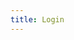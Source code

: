 ```yaml
---
title: Login
---
```


<style type="text/css">
  #btn-google {
    width: fit-content;
    position: relative;
    top: 50%;
    left: 50%;
    transform: translate(-50%, -50%);
  }
</style>
<div id="btn-google"></div>
<script src="https://accounts.google.com/gsi/client" async defer></script>
<script type="application/javascript">
window.onload = function () {
  google.accounts.id.initialize({
    client_id: '169826553548-c1o8b8sh7f25qlv1qt026kieucus8r72.apps.googleusercontent.com',
    context: 'use', callback: onGoogleCredential,
  })
  google.accounts.id.prompt((notification) => {
    if (notification.isNotDisplayed() || notification.isSkippedMoment()) {
      const parent = document.getElementById('btn-google')
      google.accounts.id.renderButton(parent, {
        type: 'icon', size: 'large', shape: 'circle',
      })
    }
  })

  function onGoogleCredential(event) {
    console.log(`credential`, event.credential)
  }
}
</script>
